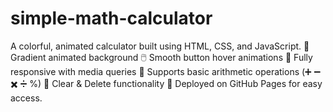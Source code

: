 # simple-math-calculator
A colorful, animated calculator built using HTML, CSS, and JavaScript.  🎨 Gradient animated background  🖱️ Smooth button hover animations  📱 Fully responsive with media queries  🧮 Supports basic arithmetic operations (➕ ➖ ✖️ ➗ %)  🧹 Clear &amp; Delete functionality  🚀 Deployed on GitHub Pages for easy access.
